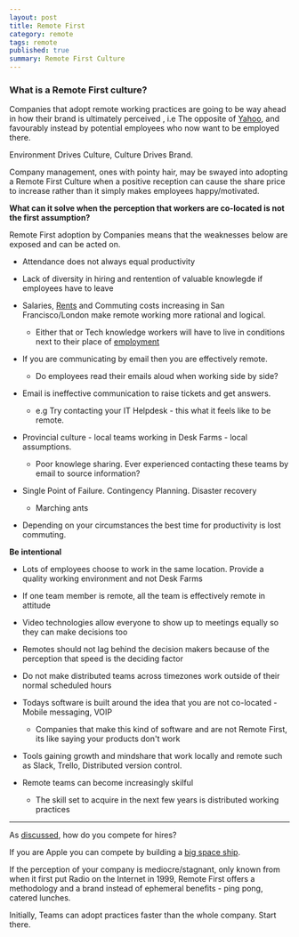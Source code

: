 ```yaml
---
layout: post
title: Remote First
category: remote
tags: remote
published: true
summary: Remote First Culture
---
```


### What is a Remote First culture?

Companies that adopt remote working practices are going to be way ahead in how their brand is ultimately perceived , i.e The opposite of [Yahoo](http://allthingsd.com/20130222/physically-together-heres-the-internal-yahoo-no-work-from-home-memo-which-extends-beyond-remote-workers/), and favourably instead by potential employees who now want to be employed there.

Environment Drives Culture, Culture Drives Brand.

Company management, ones with pointy hair, may be swayed into adopting a Remote First Culture when a positive reception can cause the share price to increase rather than it simply makes employees happy/motivated.

**What can it solve when the perception that workers are co-located is not the first assumption?**

Remote First adoption by Companies means that the weaknesses below are exposed and can be acted on.

* Attendance does not always equal productivity

* Lack of diversity in hiring and rentention of valuable knowlegde if employees have to leave
  
* Salaries, [Rents](https://www.zumper.com/blog/2015/03/san-francisco-rent-prices-continue-rapid-rise-february/) and Commuting costs increasing in San Francisco/London make remote working more rational and logical.
  * Either that or Tech knowledge workers will have to live in conditions next to their place of [employment](https://www.apple.com/supplier-responsibility/progress-report/)
 
* If you are communicating by email then you are effectively remote. 
  * Do employees read their emails aloud when working side by side?

* Email is ineffective communication to raise tickets and get answers.
  * e.g Try contacting your IT Helpdesk - this what it feels like to be remote.

* Provincial culture - local teams working in Desk Farms - local assumptions.
  * Poor knowlege sharing. Ever experienced contacting these teams by email to source information? 

* Single Point of Failure. Contingency Planning. Disaster recovery
  * Marching ants 
 
* Depending on your circumstances the best time for productivity is lost commuting.

**Be intentional**

* Lots of employees choose to work in the same location. Provide a quality working environment and not Desk Farms

* If one team member is remote, all the team is effectively remote in attitude

* Video technologies allow everyone to show up to meetings equally so they can make decisions too

* Remotes should not lag behind the decision makers because of the perception that speed is the deciding factor

* Do not make distributed teams across timezones work outside of their normal scheduled hours

* Todays software is built around the idea that you are not co-located - Mobile messaging, VOIP
  * Companies that make this kind of software and are not Remote First, its like saying your products don't work

* Tools gaining growth and mindshare that work locally and remote such as Slack, Trello, Distributed version control.

* Remote teams can become increasingly skilful
  * The skill set to acquire in the next few years is distributed working practices
  
___

As [discussed](/facebook/2015/04/05/Facebook-openplan/), how do you compete for hires?

If you are Apple you can compete by building a [big space ship](http://www.cupertino.org/index.aspx?page=1107).

If the perception of your company is mediocre/stagnant, only known from when it first put Radio on the Internet in 1999, Remote First offers a methodology and a brand instead of ephemeral benefits - ping pong, catered lunches.

Initially, Teams can adopt practices faster than the whole company. Start there.
